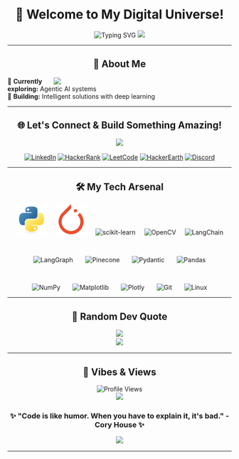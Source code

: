 <div align="center">
  
  # 👋 Welcome to My Digital Universe!
  
  <img src="https://readme-typing-svg.herokuapp.com?font=Fira+Code&size=35&duration=3000&pause=1000&color=6366F1&center=true&vCenter=true&width=800&lines=Hi%2C+I'm+Pavan+Mutyala;Deep+Learning+Engineer;AI+%26+ML+Enthusiast;Building+Intelligent+Systems" alt="Typing SVG" />
  
  <img src="https://user-images.githubusercontent.com/74038190/212284100-561aa473-3905-4a80-b561-0d28506553ee.gif" width="900">
  
</div>

---

<div align="center">
  
  ## 🚀 About Me
  
</div>

<img align="right" src="https://user-images.githubusercontent.com/74038190/229223263-cf2e4b07-2615-4f87-9c38-e37600f8381a.gif" width="400">

🔭 **Currently exploring:** Agentic AI systems  
🌱 **Building:** Intelligent solutions with deep learning  

---

<div align="center">
  
  ## 🌐 Let's Connect & Build Something Amazing!
  
  <img src="https://user-images.githubusercontent.com/74038190/212284087-bbe7e430-757e-4901-90bf-4cd2ce3e1852.gif" width="100">
  
  [![LinkedIn](https://img.shields.io/badge/LinkedIn-0077B5?style=for-the-badge&logo=linkedin&logoColor=white)](https://www.linkedin.com/in/pavan-mutyalanv/)
  [![HackerRank](https://img.shields.io/badge/-Hackerrank-2EC866?style=for-the-badge&logo=HackerRank&logoColor=white)](https://www.hackerrank.com/mutyalapavan9)
  [![LeetCode](https://img.shields.io/badge/LeetCode-000000?style=for-the-badge&logo=LeetCode&logoColor=#d16c06)](https://leetcode.com/pp3_m/)
  [![HackerEarth](https://img.shields.io/badge/HackerEarth-%232C3454.svg?style=for-the-badge&logo=HackerEarth&logoColor=Blue)](https://www.hackerearth.com/@mutyalapavan9)
  [![Discord](https://img.shields.io/badge/Discord-%235865F2.svg?style=for-the-badge&logo=discord&logoColor=white)](https://discord.gg/PFB4tqpH)
  
</div>

---

<div align="center">
  
  ## 🛠️ My Tech Arsenal

  <p align="center">
    <img src="https://raw.githubusercontent.com/devicons/devicon/master/icons/python/python-original.svg" width="70" title="Python">&nbsp;&nbsp;&nbsp;&nbsp;
    <img src="https://raw.githubusercontent.com/devicons/devicon/master/icons/pytorch/pytorch-original.svg" width="70" title="PyTorch">&nbsp;&nbsp;&nbsp;&nbsp;
    <img src="https://raw.githubusercontent.com/scikit-learn/scikit-learn/main/doc/logos/scikit-learn-logo.png" width="70" title="scikit-learn">&nbsp;&nbsp;&nbsp;&nbsp;
    <img src="https://upload.wikimedia.org/wikipedia/commons/3/32/OpenCV_Logo_with_text_svg_version.svg" width="70" title="OpenCV">&nbsp;&nbsp;&nbsp;&nbsp;
    <img src="https://python.langchain.com/img/brand/wordmark.png" width="90" title="LangChain">
  </p>
  
  <br>
  
  <p align="center">
    <img src="https://avatars.githubusercontent.com/u/126733545?s=200&v=4" width="65" title="LangGraph">&nbsp;&nbsp;&nbsp;&nbsp;&nbsp;&nbsp;
    <img src="https://img.shields.io/badge/Pinecone-000000?style=for-the-badge&logo=pinecone&logoColor=white" title="Pinecone">&nbsp;&nbsp;&nbsp;&nbsp;&nbsp;&nbsp;
    <img src="https://avatars.githubusercontent.com/u/110818415?s=200&v=4" width="65" title="Pydantic">&nbsp;&nbsp;&nbsp;&nbsp;&nbsp;&nbsp;
    <img src="https://raw.githubusercontent.com/pandas-dev/pandas/main/web/pandas/static/img/pandas_mark.svg" width="70" title="Pandas">
  </p>
  
  <br>
  
  <p align="center">
    <img src="https://upload.wikimedia.org/wikipedia/commons/3/31/NumPy_logo_2020.svg" width="70" title="NumPy">&nbsp;&nbsp;&nbsp;&nbsp;&nbsp;&nbsp;
    <img src="https://matplotlib.org/stable/_static/logo2_compressed.svg" width="80" title="Matplotlib">&nbsp;&nbsp;&nbsp;&nbsp;&nbsp;&nbsp;
    <img src="https://upload.wikimedia.org/wikipedia/commons/8/8a/Plotly-logo.png" width="70" title="Plotly">&nbsp;&nbsp;&nbsp;&nbsp;&nbsp;&nbsp;
    <img src="https://git-scm.com/images/logos/downloads/Git-Icon-1788C.png" width="60" title="Git">&nbsp;&nbsp;&nbsp;&nbsp;&nbsp;&nbsp;
    <img src="https://upload.wikimedia.org/wikipedia/commons/a/af/Tux.png" width="60" title="Linux">
  </p>

</div>

---

<div align="center">
  
  ## 💭 Random Dev Quote
  
  <img src="https://quotes-github-readme.vercel.app/api?type=horizontal&theme=tokyonight"/>
  
  <div align="center">
    <img src="https://user-images.githubusercontent.com/74038190/212284094-e50ceae2-de86-4dd4-b8e8-7e55b5aa7c90.gif" width="200">
  </div>
  
</div>

---

<div align="center">
  
  ## 🎵 Vibes & Views
  
  <img src="https://komarev.com/ghpvc/?username=pavanmutyla&label=Profile%20views&color=6366f1&style=for-the-badge" alt="Profile Views" />
  
  <div align="center">
    <img src="https://user-images.githubusercontent.com/74038190/212284119-fbfd994d-8c2a-4a07-a75f-84e513833c1c.gif" width="100">
  </div>
  
  ### ✨ "Code is like humor. When you have to explain it, it's bad." - Cory House ✨
  
  <div align="center">
    <img src="https://user-images.githubusercontent.com/74038190/212284145-bf2c01a8-c448-4f1a-b911-99cc33e48f4c.gif" width="400">
  </div>
  
</div>

---
